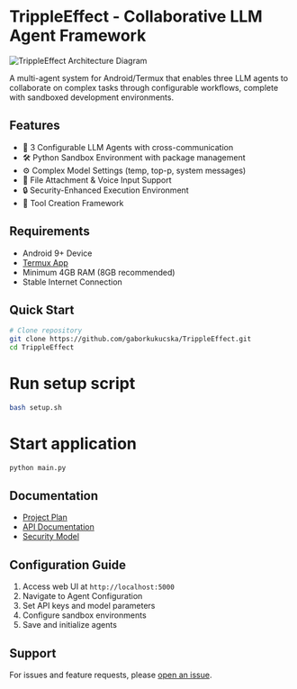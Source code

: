 # TrippleEffect - Collaborative LLM Agent Framework

![TrippleEffect Architecture Diagram](docs/assets/architecture-overview.png)

A multi-agent system for Android/Termux that enables three LLM agents to collaborate on complex tasks through configurable workflows, complete with sandboxed development environments.

## Features
- 🧠 3 Configurable LLM Agents with cross-communication
- 🛠️ Python Sandbox Environment with package management
- ⚙️ Complex Model Settings (temp, top-p, system messages)
- 📁 File Attachment & Voice Input Support
- 🔒 Security-Enhanced Execution Environment
- 🧩 Tool Creation Framework

## Requirements
- Android 9+ Device
- [Termux App](https://termux.dev/en/)
- Minimum 4GB RAM (8GB recommended)
- Stable Internet Connection

## Quick Start
```bash
# Clone repository
git clone https://github.com/gaborkukucska/TrippleEffect.git
cd TrippleEffect
```

# Run setup script
```bash
bash setup.sh
```

# Start application
```bash
python main.py
```

## Documentation
- [Project Plan](PROJECT_PLAN.md)
- [API Documentation](docs/API_REFERENCE.md)
- [Security Model](docs/SECURITY.md)

## Configuration Guide
1. Access web UI at `http://localhost:5000`
2. Navigate to Agent Configuration
3. Set API keys and model parameters
4. Configure sandbox environments
5. Save and initialize agents

## Support
For issues and feature requests, please [open an issue](https://github.com/yourusername/TrippleEffect/issues).
